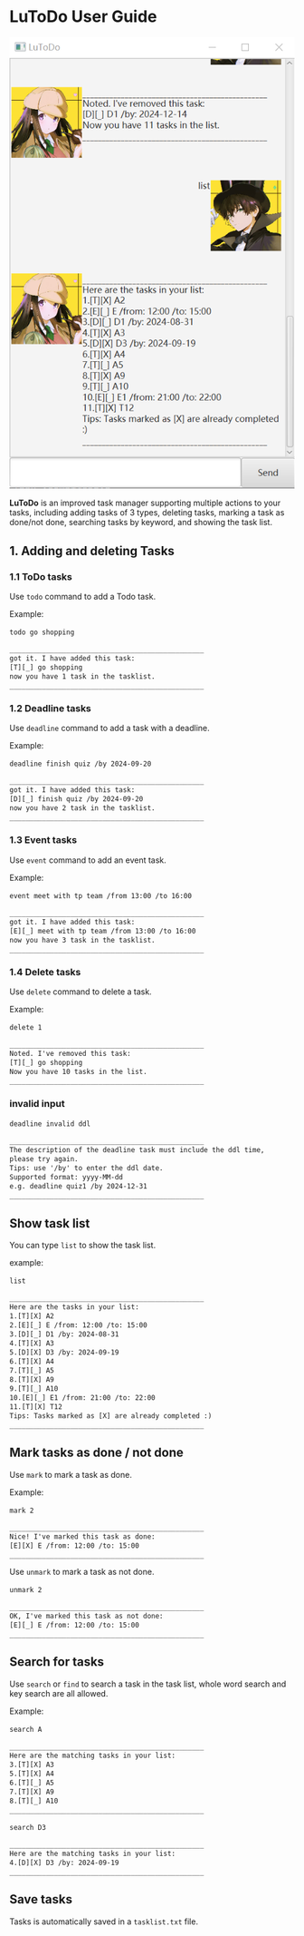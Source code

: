 # LuToDo User Guide

[//]: # (// Update the title above to match the actual product name)

[//]: # (// Product screenshot goes here)

![product screenshot](Ui.png.png)

[//]: # (// Product intro goes here)

**LuToDo** is an improved task manager supporting
multiple actions to your tasks, including adding
tasks of 3 types, deleting tasks, marking a task as done/not done,
searching tasks by keyword, and showing the task list.

## 1. Adding and deleting Tasks

[//]: # (// Describe the action and its outcome.)

### 1.1 ToDo tasks
Use `todo` command to add a Todo task.

Example:

`todo go shopping`
```
________________________________________________
got it. I have added this task:
[T][_] go shopping
now you have 1 task in the tasklist.
________________________________________________
```

### 1.2 Deadline tasks

Use `deadline` command to add a task with a deadline.

Example:

`deadline finish quiz /by 2024-09-20`
```
________________________________________________
got it. I have added this task:
[D][_] finish quiz /by 2024-09-20
now you have 2 task in the tasklist.
________________________________________________
```

### 1.3 Event tasks

Use `event` command to add an event task.

Example:

`event meet with tp team /from 13:00 /to 16:00`
```
________________________________________________
got it. I have added this task:
[E][_] meet with tp team /from 13:00 /to 16:00
now you have 3 task in the tasklist.
________________________________________________
```

### 1.4 Delete tasks
Use `delete` command to delete a task.

Example:

`delete 1`
```
________________________________________________
Noted. I've removed this task:
[T][_] go shopping
Now you have 10 tasks in the list.
________________________________________________
```

[//]: # (// Give examples of usage)

### invalid input

`deadline invalid ddl`
```
________________________________________________
The description of the deadline task must include the ddl time, 
please try again.
Tips: use '/by' to enter the ddl date.
Supported format: yyyy-MM-dd
e.g. deadline quiz1 /by 2024-12-31
________________________________________________
```

[//]: # (// A description of the expected outcome goes here)


## Show task list

[//]: # (// Feature details)
You can type `list` to show the task list.

example:

`list`
```
________________________________________________
Here are the tasks in your list:
1.[T][X] A2
2.[E][_] E /from: 12:00 /to: 15:00
3.[D][_] D1 /by: 2024-08-31
4.[T][X] A3
5.[D][X] D3 /by: 2024-09-19
6.[T][X] A4
7.[T][_] A5
8.[T][X] A9
9.[T][_] A10
10.[E][_] E1 /from: 21:00 /to: 22:00
11.[T][X] T12
Tips: Tasks marked as [X] are already completed :)
________________________________________________
```

## Mark tasks as done / not done

[//]: # (// Feature details)
Use `mark` to mark a task as done.

Example:

`mark 2`
```
________________________________________________
Nice! I've marked this task as done:
[E][X] E /from: 12:00 /to: 15:00
________________________________________________
```

Use `unmark` to mark a task as not done.

`unmark 2`
```
________________________________________________
OK, I've marked this task as not done:
[E][_] E /from: 12:00 /to: 15:00
________________________________________________
```

## Search for tasks

[//]: # (// Feature details)
Use `search` or `find` to search a task in the task list,
whole word search and key search are all allowed.

Example:

`search A`
```
________________________________________________
Here are the matching tasks in your list:
3.[T][X] A3
5.[T][X] A4
6.[T][_] A5
7.[T][X] A9
8.[T][_] A10
________________________________________________
```

`search D3`
```
________________________________________________
Here are the matching tasks in your list:
4.[D][X] D3 /by: 2024-09-19
________________________________________________
```

## Save tasks

Tasks is automatically saved in a `tasklist.txt` file.